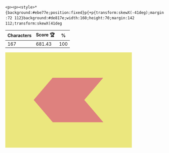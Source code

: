 `<p><p><style>*{background:#ebe77e;position:fixed}p{+p{transform:skewX(-41deg);margin:72 112}background:#de817e;width:160;height:70;margin:142 112;transform:skewX(41deg`

| Characters | Score 🏆 | %   |
| ---------- | -------- | --- |
| 167        | 681.43   | 100 |

![](/2025/Feb2025/01/20250201.png)
